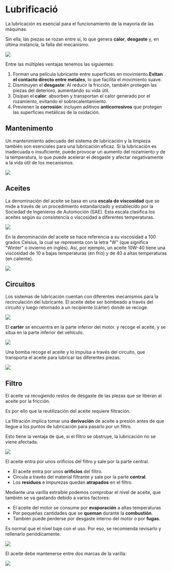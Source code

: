 # Lubrificació

La lubricación es esencial para el funcionamiento de la mayoría de las máquinas.

Sin ella, las piezas se rozan entre sí, lo que genera **calor**, **desgaste** y, en última instancia, la falla del mecanismo.

<img src="media/image57.png" id="image57">

Entre las múltiples ventajas tenemos las siguientes:

1. Forman una película lubricante entre superficies en movimiento.**Evitan el contacto directo entre metales**,
   lo que facilita el movimiento suave.
2. Disminuyen el **desgaste**: Al reducir la fricción, también protegen las piezas del deterioro, aumentando su vida útil.
3. Disipan el **calor**: absorben y transportan el calor generado por el rozamiento, evitando el sobrecalentamiento.
4. Previenen la **corrosión**: incluyen aditivos **anticorrosivos** que protegen las superficies metálicas
   de la oxidación.

## Mantenimento

Un mantenimiento adecuado del sistema de lubricación y la limpieza también son esenciales para una lubricación eficaz. Si la lubricación es inadecuada o insuficiente, puede provocar un aumento del rozamiento y de la temperatura, lo que puede acelerar el desgaste y afectar negativamente a la vida útil de los mecanismos.

<img src="media/image58.png" id="image58">

## Aceites

La denominación del aceite se basa en una **escala de viscosidad** que se mide a través de un procedimiento
estandarizado y establecido por la Sociedad de Ingenieros de Automoción (SAE). Esta escala clasifica los
aceites según su consistencia o viscosidad a diferentes temperaturas.

<img src="media/image59.png" id="image59">

En la denominación del aceite se hace referencia a su viscosidad a 100 grados Celsius, la cual se representa
con la letra "W" (que significa "Winter" o invierno en inglés). Así, por ejemplo, un aceite 10W-40 tiene una
viscosidad de 10 a bajas temperaturas (en frío) y de 40 a altas temperaturas (en caliente).

![](img/2023-12-08-15-42-25.png)

## Circuitos

Los sistemas de lubricación cuentan con diferentes mecanismos para la recirculación del lubricante. El aceite debe ser bombeado a través del circuito y luego retornado a un recipiente (cárter) donde se recoge.

<img src="media/image60.png" id="image60">

El **carter** se encuentra en la parte inferior del motor. y recoge el aceite,
y se situa en la parte inferior del vehículo.

![](img/2023-12-08-15-41-52.png)

Una bomba recoge el aceite y lo impulsa a través del circuito, que transporta
el aceite para lubricar las diferentes piezas.

![](img/bombaaceite.gif)

## Filtro

El aceite va recogiendo restos de desgaste de las piezas que se liberan
al aceite por la fricción.

Es por ello que la reutilización del aceite requiere filtración.

La filtración implica tomar una **derivación** de aceite a presión antes de
que llegue a los puntos de lubricación para pasarlo por un filtro.

Esto tiene la ventaja de que, si el filtro se obstruye, la lubricación no se viene afectada.

<img src="media/image61.png" id="image61">

El aceite entra por unos orificios del filtro y sale por la parte central.

- El aceite entra por unos **orificios** del filtro.
- Circula a través del material filtrante y sale por la parte **central**.
- Los **residuos** e impurezas quedan **atrapados** en el filtro.

Mediante una varilla extraíble podemos comprobar el nivel de aceite, que también se va
gastando debido a varios factores:

- El aceite del motor se consume por **evaporación** a altas temperaturas
- Por pequeñas cantidades que se **queman** durante la **combustión**.
- También puede perderse por desgaste interno del motor o por **fugas**.

Es normal que el nivel baje con el uso. Por eso, se recomienda revisarlo y rellenarlo periódicamente.

![](img/2025-05-14-12-52-03.png)

El aceite debe mantenerse entre dos marcas de la varilla:

![](img/2025-05-14-12-52-31.png)
